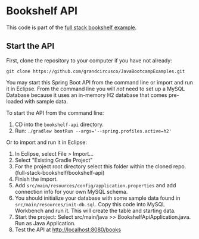 # Bookshelf API
This code is part of the [full stack bookshelf example](https://github.com/grandcircusco/JavaBootcampExamples/tree/main/unit-9/full-stack-bookshelf).

## Start the API
First, clone the repository to your computer if you have not already:

`git clone https://github.com/grandcircusco/JavaBootcampExamples.git`

You may start this Spring Boot API from the command line or import and run it in Eclipse. From the command line you will *not* need to set up a MySQL Database because it uses an in-memory H2 database that comes pre-loaded with sample data.

To start the API from the command line:

1. CD into the `bookshelf-api` directory.
2. Run: `./gradlew bootRun --args='--spring.profiles.active=h2'`

Or to import and run it in Eclipse:

1. In Eclipse, select File > Import...
2. Select "Existing Gradle Project"
3. For the project root directory select this folder within the cloned repo. (full-stack-bookshelf/bookshelf-api)
4. Finish the import.
5. Add `src/main/resources/config/application.properties` and add connection info for your own MySQL schema.
6. You should initialize your database with some sample data found in `src/main/resources/init-db.sql`. Copy this code into MySQL Workbench and run it. This will create the table and starting data.
7. Start the project: Select src/main/java >> BookshelfApiApplication.java. Run as Java Application.
8. Test the API at [http://localhost:8080/books](http://localhost:8080/books)
